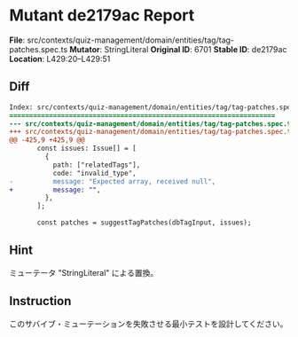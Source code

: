 # Mutant de2179ac Report

**File**: src/contexts/quiz-management/domain/entities/tag/tag-patches.spec.ts
**Mutator**: StringLiteral
**Original ID**: 6701
**Stable ID**: de2179ac
**Location**: L429:20–L429:51

## Diff

```diff
Index: src/contexts/quiz-management/domain/entities/tag/tag-patches.spec.ts
===================================================================
--- src/contexts/quiz-management/domain/entities/tag/tag-patches.spec.ts	original
+++ src/contexts/quiz-management/domain/entities/tag/tag-patches.spec.ts	mutated #6701
@@ -425,9 +425,9 @@
       const issues: Issue[] = [
         {
           path: ["relatedTags"],
           code: "invalid_type",
-          message: "Expected array, received null",
+          message: "",
         },
       ];
 
       const patches = suggestTagPatches(dbTagInput, issues);
```

## Hint

ミューテータ "StringLiteral" による置換。

## Instruction

このサバイブ・ミューテーションを失敗させる最小テストを設計してください。
